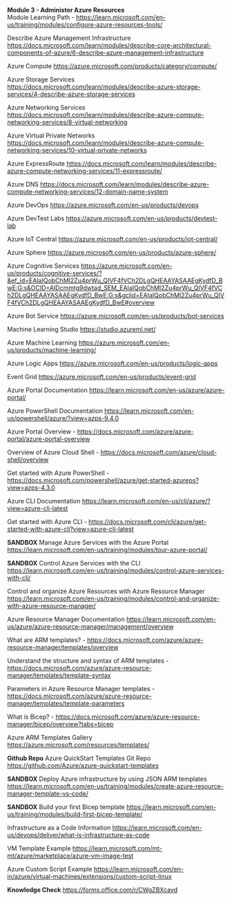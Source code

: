 **Module 3 - Administer Azure Resources**<br />
Module Learning Path - https://learn.microsoft.com/en-us/training/modules/configure-azure-resources-tools/

Describe Azure Management Infrastructure https://docs.microsoft.com/learn/modules/describe-core-architectural-components-of-azure/6-describe-azure-management-infrastructure

Azure Compute https://azure.microsoft.com/products/category/compute/

Azure Storage Services https://docs.microsoft.com/learn/modules/describe-azure-storage-services/4-describe-azure-storage-services

Azure Networking Services https://docs.microsoft.com/learn/modules/describe-azure-compute-networking-services/8-virtual-networking

Azure Virtual Private Networks https://docs.microsoft.com/learn/modules/describe-azure-compute-networking-services/10-virtual-private-networks

Azure ExpressRoute https://docs.microsoft.com/learn/modules/describe-azure-compute-networking-services/11-expressroute/

Azure DNS https://docs.microsoft.com/learn/modules/describe-azure-compute-networking-services/12-domain-name-system

Azure DevOps https://azure.microsoft.com/en-us/products/devops

Azure DevTest Labs https://azure.microsoft.com/en-us/products/devtest-lab

Azure IoT Central https://azure.microsoft.com/en-us/products/iot-central/

Azure Sphere https://azure.microsoft.com/en-us/products/azure-sphere/

Azure Cognitive Services https://azure.microsoft.com/en-us/products/cognitive-services/?&ef_id=EAIaIQobChMI2Zu4prWu_QIVF4fVCh2DLgQHEAAYASAAEgKydfD_BwE:G:s&OCID=AIDcmmtg9dwtad_SEM_EAIaIQobChMI2Zu4prWu_QIVF4fVCh2DLgQHEAAYASAAEgKydfD_BwE:G:s&gclid=EAIaIQobChMI2Zu4prWu_QIVF4fVCh2DLgQHEAAYASAAEgKydfD_BwE#overview

Azure Bot Service https://azure.microsoft.com/en-us/products/bot-services

Machine Learning Studio https://studio.azureml.net/

Azure Machine Learning https://azure.microsoft.com/en-us/products/machine-learning/

Azure Logic Apps https://azure.microsoft.com/en-us/products/logic-apps

Event Grid https://azure.microsoft.com/en-us/products/event-grid

Azure Portal Documentation https://learn.microsoft.com/en-us/azure/azure-portal/

Azure PowerShell Documentation https://learn.microsoft.com/en-us/powershell/azure/?view=azps-9.4.0

Azure Portal Overview - https://docs.microsoft.com/azure/azure-portal/azure-portal-overview

Overview of Azure Cloud Shell - https://docs.microsoft.com/azure/cloud-shell/overview

Get started with Azure PowerShell - https://docs.microsoft.com/powershell/azure/get-started-azureps?view=azps-4.3.0

Azure CLI Documentation https://learn.microsoft.com/en-us/cli/azure/?view=azure-cli-latest

Get started with Azure CLI - https://docs.microsoft.com/cli/azure/get-started-with-azure-cli?view=azure-cli-latest

**SANDBOX** Manage Azure Services with the Azure Portal https://learn.microsoft.com/en-us/training/modules/tour-azure-portal/

**SANDBOX** Control Azure Services with the CLI https://learn.microsoft.com/en-us/training/modules/control-azure-services-with-cli/

Control and organize Azure Resources with Azure Resource Manager https://learn.microsoft.com/en-us/training/modules/control-and-organize-with-azure-resource-manager/

Azure Resource Manager Documentation https://learn.microsoft.com/en-us/azure/azure-resource-manager/management/overview

What are ARM templates? - https://docs.microsoft.com/azure/azure-resource-manager/templates/overview

Understand the structure and syntax of ARM templates - https://docs.microsoft.com/azure/azure-resource-manager/templates/template-syntax

Parameters in Azure Resource Manager templates - https://docs.microsoft.com/azure/azure-resource-manager/templates/template-parameters

What is Bicep? - https://docs.microsoft.com/azure/azure-resource-manager/bicep/overview?tabs=bicep

Azure ARM Templates Gallery https://azure.microsoft.com/resources/templates/ 

**Github Repo** Azure QuickStart Templates Git Repo https://github.com/Azure/azure-quickstart-templates

**SANDBOX** Deploy Azure infrastructure by using JSON ARM templates https://learn.microsoft.com/en-us/training/modules/create-azure-resource-manager-template-vs-code/

**SANDBOX** Build your first Bicep template https://learn.microsoft.com/en-us/training/modules/build-first-bicep-template/

Infrastructure as a Code Information https://learn.microsoft.com/en-us/devops/deliver/what-is-infrastructure-as-code

VM Template Example https://learn.microsoft.com/mt-mt/azure/marketplace/azure-vm-image-test

Azure Custom Script Example https://learn.microsoft.com/en-in/azure/virtual-machines/extensions/custom-script-linux

**Knowledge Check** https://forms.office.com/r/CWgZBXcavd




